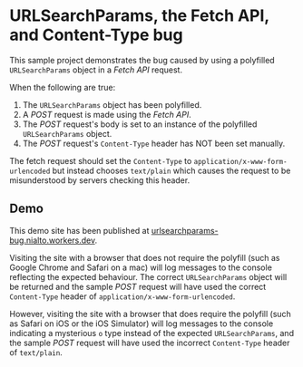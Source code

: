 # URLSearchParams, the Fetch API, and Content-Type bug

This sample project demonstrates the bug caused by using a polyfilled `URLSearchParams` object in a *Fetch API* request.

When the following are true:
1. The `URLSearchParams` object has been polyfilled.
2. A *POST* request is made using the *Fetch API*.
3. The *POST* request's body is set to an instance of the polyfilled `URLSearchParams` object.
4. The *POST* request's `Content-Type` header has NOT been set manually.

The fetch request should set the `Content-Type` to `application/x-www-form-urlencoded` but instead chooses `text/plain`
which causes the request to be misunderstood by servers checking this header.

## Demo

This demo site has been published at
[urlsearchparams-bug.nialto.workers.dev](https://urlsearchparams-bug.nialto.workers.dev/).

Visiting the site with a browser that does not require the polyfill (such as Google Chrome and Safari on a mac) will
log messages to the console reflecting the expected behaviour. The correct `URLSearchParams` object will be returned
and the sample *POST* request will have used the correct `Content-Type` header of `application/x-www-form-urlencoded`.

However, visiting the site with a browser that does require the polyfill (such as Safari on iOS or the iOS Simulator)
will log messages to the console indicating a mysterious `o` type instead of the expected `URLSearchParams`, and the
sample *POST* request will have used the incorrect `Content-Type` header of `text/plain`.

